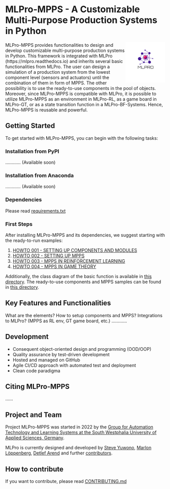 # MLPro-MPPS - A Customizable Multi-Purpose Production Systems in Python

<img src="https://github.com/fhswf/MLPro/blob/main/doc/logo/original/logo.png?raw=True" align="right" width="25%"/>
MLPro-MPPS provides functionalities to design and develop customizable multi-purpose production systems in Python. This framework is integrated with MLPro (https://mlpro.readthedocs.io) and inherits several basic functionalities from MLPro. The user can design a simulation of a production system from the lowest component level (sensors and actuators) until the combination of them in form of MPPS. The other possibility is to use the ready-to-use components in the pool of objects. Moreover, since MLPro-MPPS is compatible with MLPro, it is possible to utilize MLPro-MPPS as an environment in MLPro-RL, as a game board in MLPro-GT, or as a state transition function in a MLPro-BF-Systems. Hence, MLPro-MPPS is reusable and powerful.

## Getting Started
To get started with MLPro-MPPS, you can begin with the following tasks:

### Installation from PyPI
............ (Available soon)

### Installation from Anaconda
............ (Available soon)

### Dependencies
Please read [requirements.txt](https://github.com/fhswf/MLPro-MPPS/blob/main/requirements.txt)

### First Steps
After installing MLPro-MPPS and its dependencies, we suggest starting with the ready-to-run examples:
1. [HOWTO 001 - SETTING UP COMPONENTS AND MODULES](https://github.com/fhswf/MLPro-MPPS/blob/main/src/mlpro_mpps/examples/howto_001_set_up_components_and_modules_in_MPPS.py)
2. [HOWTO 002 - SETTING UP MPPS](https://github.com/fhswf/MLPro-MPPS/blob/main/src/mlpro_mpps/examples/howto_002_set_up_MPPS.py)
3. [HOWTO 003 - MPPS IN REINFORCEMENT LEARNING](https://github.com/fhswf/MLPro-MPPS/blob/main/src/mlpro_mpps/examples/howto_003_run_RL_on_BGLP_using_MPPS.py)
4. [HOWTO 004 - MPPS IN GAME THEORY](https://github.com/fhswf/MLPro-MPPS/blob/main/src/mlpro_mpps/examples/howto_004_run_GT_on_BGLP_using_MPPS.py)

Additionally, the class diagram of the basic function is available in [this directory](https://github.com/fhswf/MLPro-MPPS/tree/main/doc/class_diagram). The ready-to-use components and MPPS samples can be found in [this directory](https://github.com/fhswf/MLPro-MPPS/tree/main/src/mlpro_mpps/pool).


## Key Features and Functionalities
What are the elements?
How to setup components and MPPS?
Integrations to MLPro? (MPPS as RL env, GT game board, etc.)
............

## Development
- Consequent object-oriented design and programming (OOD/OOP)
- Quality assurance by test-driven development
- Hosted and managed on GitHub
- Agile CI/CD approach with automated test and deployment
- Clean code paradigma

## Citing MLPro-MPPS
......


## Project and Team
Project MLPro-MPPS was started in 2022 by the [Group for Automation Technology and Learning Systems at the South Westphalia University of Applied Sciences, Germany](https://www.fh-swf.de/de/forschung___transfer_4/labore_3/labs/labor_fuer_automatisierungstechnik__soest_1/standardseite_57.php).

MLPro is currently designed and developed by [Steve Yuwono](https://github.com/steveyuwono), [Marlon Löppenberg](https://github.com/marlonloeppenberg), [Detlef Arend](https://github.com/detlefarend) and further [contributors](https://github.com/fhswf/MLPro/graphs/contributors). 


## How to contribute
If you want to contribute, please read [CONTRIBUTING.md](https://github.com/fhswf/MLPro-MPPS/blob/main/CONTRIBUTING.md)
